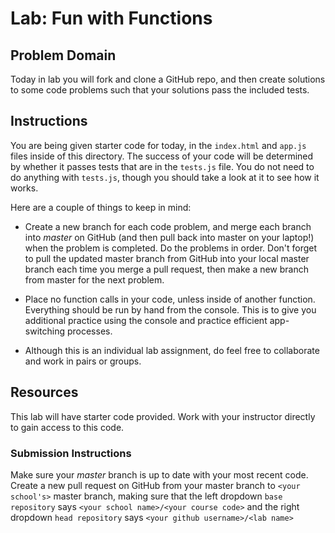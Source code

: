 # Lab: Fun with Functions

## Problem Domain

Today in lab you will fork and clone a GitHub repo, and then create solutions to some code problems such that your solutions pass the included tests.

## Instructions

You are being given starter code for today, in the `index.html` and `app.js` files inside of this directory. The success of your code will be determined by whether it passes tests that are in the `tests.js` file. You do not need to do anything with `tests.js`, though you should take a look at it to see how it works.

Here are a couple of things to keep in mind:

* Create a new branch for each code problem, and merge each branch into *master* on GitHub (and then pull back into master on your laptop!) when the problem is completed. Do the problems in order. Don't forget to pull the updated master branch from GitHub into your local master branch each time you merge a pull request, then make a new branch from master for the next problem.
* Place no function calls in your code, unless inside of another function. Everything should be run by hand from the console. This is to give you additional practice using the console and practice efficient app-switching processes.

* Although this is an individual lab assignment, do feel free to collaborate and work in pairs or groups.

## Resources

This lab will have starter code provided. Work with your instructor directly to gain access to this code.

### Submission Instructions

Make sure your *master* branch is up to date with your most recent code. Create a new pull request on GitHub from your master branch to `<your school's>` master branch, making sure that the left dropdown `base repository` says `<your school name>/<your course code>` and the right dropdown `head repository` says `<your github username>/<lab name>`